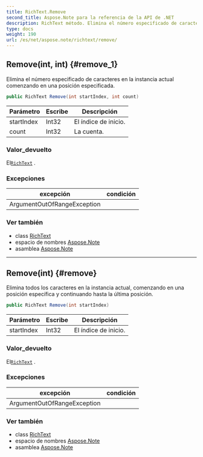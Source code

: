 ```yaml
---
title: RichText.Remove
second_title: Aspose.Note para la referencia de la API de .NET
description: RichText método. Elimina el número especificado de caracteres en la instancia actual comenzando en una posición especificada.
type: docs
weight: 190
url: /es/net/aspose.note/richtext/remove/
---
```

## Remove(int, int) {#remove_1}

Elimina el número especificado de caracteres en la instancia actual comenzando en una posición especificada.

```csharp
public RichText Remove(int startIndex, int count)
```

| Parámetro | Escribe | Descripción |
| --- | --- | --- |
| startIndex | Int32 | El índice de inicio. |
| count | Int32 | La cuenta. |

### Valor_devuelto

El[`RichText`](../) .

### Excepciones

| excepción | condición |
| --- | --- |
| ArgumentOutOfRangeException |  |

### Ver también

* class [RichText](../)
* espacio de nombres [Aspose.Note](../../richtext/)
* asamblea [Aspose.Note](../../../)

---

## Remove(int) {#remove}

Elimina todos los caracteres en la instancia actual, comenzando en una posición específica y continuando hasta la última posición.

```csharp
public RichText Remove(int startIndex)
```

| Parámetro | Escribe | Descripción |
| --- | --- | --- |
| startIndex | Int32 | El índice de inicio. |

### Valor_devuelto

El[`RichText`](../) .

### Excepciones

| excepción | condición |
| --- | --- |
| ArgumentOutOfRangeException |  |

### Ver también

* class [RichText](../)
* espacio de nombres [Aspose.Note](../../richtext/)
* asamblea [Aspose.Note](../../../)


